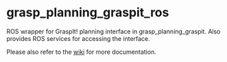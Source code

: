 # grasp\_planning\_graspit\_ros

ROS wrapper for GraspIt! planning interface in grasp\_planning\_graspit. Also provides ROS services for accessing the interface.

Please also refer to the [wiki](https://github.com/JenniferBuehler/graspit-pkgs/wiki) for more documentation.
